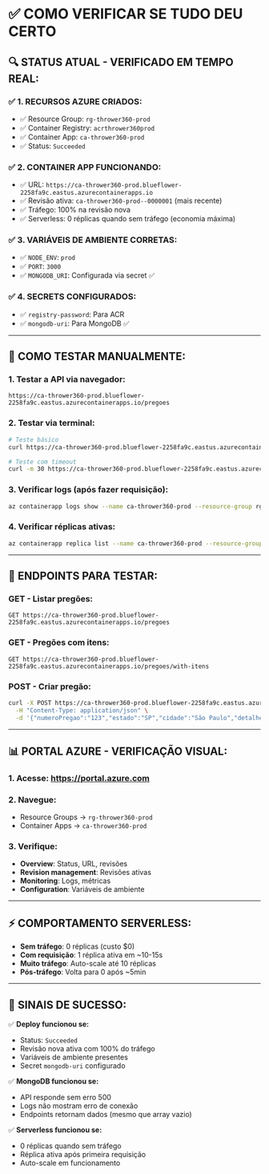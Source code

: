 # ✅ COMO VERIFICAR SE TUDO DEU CERTO

## 🔍 **STATUS ATUAL - VERIFICADO EM TEMPO REAL:**

### ✅ **1. RECURSOS AZURE CRIADOS:**
- ✅ Resource Group: `rg-thrower360-prod`
- ✅ Container Registry: `acrthrower360prod`
- ✅ Container App: `ca-thrower360-prod`
- ✅ Status: `Succeeded`

### ✅ **2. CONTAINER APP FUNCIONANDO:**
- ✅ URL: `https://ca-thrower360-prod.blueflower-2258fa9c.eastus.azurecontainerapps.io`
- ✅ Revisão ativa: `ca-thrower360-prod--0000001` (mais recente)
- ✅ Tráfego: 100% na revisão nova
- ✅ Serverless: 0 réplicas quando sem tráfego (economia máxima)

### ✅ **3. VARIÁVEIS DE AMBIENTE CORRETAS:**
- ✅ `NODE_ENV`: `prod`
- ✅ `PORT`: `3000`
- ✅ `MONGODB_URI`: Configurada via secret ✅

### ✅ **4. SECRETS CONFIGURADOS:**
- ✅ `registry-password`: Para ACR
- ✅ `mongodb-uri`: Para MongoDB ✅

---

## 🧪 **COMO TESTAR MANUALMENTE:**

### **1. Testar a API via navegador:**
```
https://ca-thrower360-prod.blueflower-2258fa9c.eastus.azurecontainerapps.io/pregoes
```

### **2. Testar via terminal:**
```bash
# Teste básico
curl https://ca-thrower360-prod.blueflower-2258fa9c.eastus.azurecontainerapps.io/pregoes

# Teste com timeout
curl -m 30 https://ca-thrower360-prod.blueflower-2258fa9c.eastus.azurecontainerapps.io/pregoes
```

### **3. Verificar logs (após fazer requisição):**
```bash
az containerapp logs show --name ca-thrower360-prod --resource-group rg-thrower360-prod --tail 20
```

### **4. Verificar réplicas ativas:**
```bash
az containerapp replica list --name ca-thrower360-prod --resource-group rg-thrower360-prod --revision ca-thrower360-prod--0000001
```

---

## 🚀 **ENDPOINTS PARA TESTAR:**

### **GET - Listar pregões:**
```
GET https://ca-thrower360-prod.blueflower-2258fa9c.eastus.azurecontainerapps.io/pregoes
```

### **GET - Pregões com itens:**
```
GET https://ca-thrower360-prod.blueflower-2258fa9c.eastus.azurecontainerapps.io/pregoes/with-itens
```

### **POST - Criar pregão:**
```bash
curl -X POST https://ca-thrower360-prod.blueflower-2258fa9c.eastus.azurecontainerapps.io/pregoes \
  -H "Content-Type: application/json" \
  -d '{"numeroPregao":"123","estado":"SP","cidade":"São Paulo","detalhes":"Teste"}'
```

---

## 📊 **PORTAL AZURE - VERIFICAÇÃO VISUAL:**

### **1. Acesse:** https://portal.azure.com
### **2. Navegue:**
   - Resource Groups → `rg-thrower360-prod`
   - Container Apps → `ca-thrower360-prod`

### **3. Verifique:**
   - **Overview**: Status, URL, revisões
   - **Revision management**: Revisões ativas
   - **Monitoring**: Logs, métricas
   - **Configuration**: Variáveis de ambiente

---

## ⚡ **COMPORTAMENTO SERVERLESS:**

- **Sem tráfego**: 0 réplicas (custo $0)
- **Com requisição**: 1 réplica ativa em ~10-15s
- **Muito tráfego**: Auto-scale até 10 réplicas
- **Pós-tráfego**: Volta para 0 após ~5min

---

## 🎯 **SINAIS DE SUCESSO:**

✅ **Deploy funcionou se:**
- Status: `Succeeded`
- Revisão nova ativa com 100% do tráfego
- Variáveis de ambiente presentes
- Secret `mongodb-uri` configurado

✅ **MongoDB funcionou se:**
- API responde sem erro 500
- Logs não mostram erro de conexão
- Endpoints retornam dados (mesmo que array vazio)

✅ **Serverless funcionou se:**
- 0 réplicas quando sem tráfego
- Réplica ativa após primeira requisição
- Auto-scale em funcionamento
